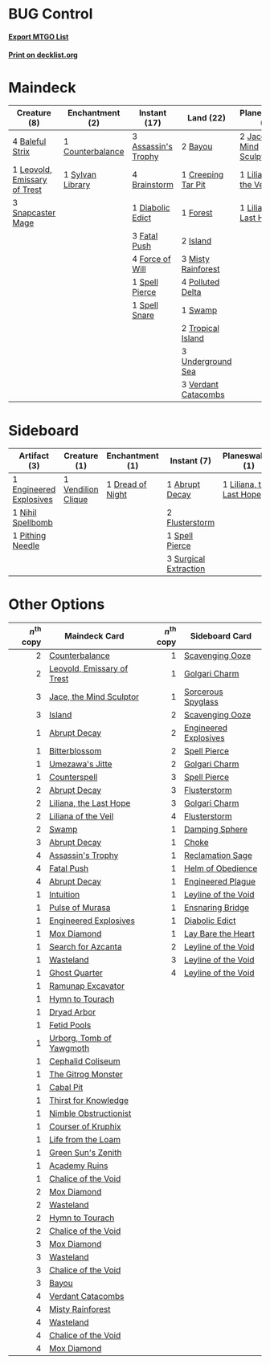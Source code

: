 # BUG Control

#### [Export MTGO List](../collection/BUG%20Control/BUG%20Control.txt)
#### [Print on decklist.org](http://decklist.org/?deckmain=3%09Assassin's%20Trophy%0A4%09Baleful%20Strix%0A2%09Bayou%0A4%09Brainstorm%0A1%09Counterbalance%0A1%09Creeping%20Tar%20Pit%0A1%09Diabolic%20Edict%0A3%09Fatal%20Push%0A4%09Force%20of%20Will%0A1%09Forest%0A2%09Island%0A2%09Jace,%20the%20Mind%20Sculptor%0A1%09Leovold,%20Emissary%20of%20Trest%0A1%09Liliana%20of%20the%20Veil%0A1%09Liliana,%20the%20Last%20Hope%0A3%09Misty%20Rainforest%0A4%09Polluted%20Delta%0A4%09Ponder%0A3%09Snapcaster%20Mage%0A1%09Spell%20Pierce%0A1%09Spell%20Snare%0A1%09Swamp%0A1%09Sylvan%20Library%0A2%09Thoughtseize%0A1%09Toxic%20Deluge%0A2%09Tropical%20Island%0A3%09Underground%20Sea%0A3%09Verdant%20Catacombs&deckside=1%09Abrupt%20Decay%0A1%09Dread%20of%20Night%0A1%09Engineered%20Explosives%0A2%09Flusterstorm%0A1%09Hymn%20to%20Tourach%0A1%09Liliana,%20the%20Last%20Hope%0A1%09Marsh%20Casualties%0A1%09Nihil%20Spellbomb%0A1%09Pithing%20Needle%0A1%09Spell%20Pierce%0A3%09Surgical%20Extraction%0A1%09Vendilion%20Clique)
# Maindeck

|                                             Creature (8)                                              |                                      Enchantment (2)                                      |                                         Instant (17)                                         |                                          Land (22)                                           |                                          Planeswalker (4)                                          |                                       Sorcery (7)                                       |
|-------------------------------------------------------------------------------------------------------|-------------------------------------------------------------------------------------------|----------------------------------------------------------------------------------------------|----------------------------------------------------------------------------------------------|----------------------------------------------------------------------------------------------------|-----------------------------------------------------------------------------------------|
|4 [Baleful Strix](http://gatherer.wizards.com/Pages/Card/Details.aspx?multiverseid=423507)             |1 [Counterbalance](http://gatherer.wizards.com/Pages/Card/Details.aspx?multiverseid=429868)|3 [Assassin's Trophy](http://gatherer.wizards.com/Pages/Card/Details.aspx?multiverseid=452902)|2 [Bayou](http://gatherer.wizards.com/Pages/Card/Details.aspx?multiverseid=382860)            |2 [Jace, the Mind Sculptor](http://gatherer.wizards.com/Pages/Card/Details.aspx?multiverseid=382979)|4 [Ponder](http://gatherer.wizards.com/Pages/Card/Details.aspx?multiverseid=451051)      |
|1 [Leovold, Emissary of Trest](http://gatherer.wizards.com/Pages/Card/Details.aspx?multiverseid=416834)|1 [Sylvan Library](http://gatherer.wizards.com/Pages/Card/Details.aspx?multiverseid=383120)|4 [Brainstorm](http://gatherer.wizards.com/Pages/Card/Details.aspx?multiverseid=382871)       |1 [Creeping Tar Pit](http://gatherer.wizards.com/Pages/Card/Details.aspx?multiverseid=177520) |1 [Liliana of the Veil](http://gatherer.wizards.com/Pages/Card/Details.aspx?multiverseid=425901)    |2 [Thoughtseize](http://gatherer.wizards.com/Pages/Card/Details.aspx?multiverseid=438676)|
|3 [Snapcaster Mage](http://gatherer.wizards.com/Pages/Card/Details.aspx?multiverseid=425875)           |                                                                                           |1 [Diabolic Edict](http://gatherer.wizards.com/Pages/Card/Details.aspx?multiverseid=442074)   |1 [Forest](http://gatherer.wizards.com/Pages/Card/Details.aspx?multiverseid=439605)           |1 [Liliana, the Last Hope](http://gatherer.wizards.com/Pages/Card/Details.aspx?multiverseid=414388) |1 [Toxic Deluge](http://gatherer.wizards.com/Pages/Card/Details.aspx?multiverseid=413650)|
|                                                                                                       |                                                                                           |3 [Fatal Push](http://gatherer.wizards.com/Pages/Card/Details.aspx?multiverseid=423724)       |2 [Island](http://gatherer.wizards.com/Pages/Card/Details.aspx?multiverseid=439602)           |                                                                                                    |                                                                                         |
|                                                                                                       |                                                                                           |4 [Force of Will](http://gatherer.wizards.com/Pages/Card/Details.aspx?multiverseid=382943)    |3 [Misty Rainforest](http://gatherer.wizards.com/Pages/Card/Details.aspx?multiverseid=426065) |                                                                                                    |                                                                                         |
|                                                                                                       |                                                                                           |1 [Spell Pierce](http://gatherer.wizards.com/Pages/Card/Details.aspx?multiverseid=425876)     |4 [Polluted Delta](http://gatherer.wizards.com/Pages/Card/Details.aspx?multiverseid=405104)   |                                                                                                    |                                                                                         |
|                                                                                                       |                                                                                           |1 [Spell Snare](http://gatherer.wizards.com/Pages/Card/Details.aspx?multiverseid=370447)      |1 [Swamp](http://gatherer.wizards.com/Pages/Card/Details.aspx?multiverseid=439603)            |                                                                                                    |                                                                                         |
|                                                                                                       |                                                                                           |                                                                                              |2 [Tropical Island](http://gatherer.wizards.com/Pages/Card/Details.aspx?multiverseid=383138)  |                                                                                                    |                                                                                         |
|                                                                                                       |                                                                                           |                                                                                              |3 [Underground Sea](http://gatherer.wizards.com/Pages/Card/Details.aspx?multiverseid=383142)  |                                                                                                    |                                                                                         |
|                                                                                                       |                                                                                           |                                                                                              |3 [Verdant Catacombs](http://gatherer.wizards.com/Pages/Card/Details.aspx?multiverseid=426074)|                                                                                                    |                                                                                         |


# Sideboard

|                                           Artifact (3)                                           |                                        Creature (1)                                         |                                     Enchantment (1)                                     |                                          Instant (7)                                           |                                         Planeswalker (1)                                          |                                         Sorcery (2)                                         |
|--------------------------------------------------------------------------------------------------|---------------------------------------------------------------------------------------------|-----------------------------------------------------------------------------------------|------------------------------------------------------------------------------------------------|---------------------------------------------------------------------------------------------------|---------------------------------------------------------------------------------------------|
|1 [Engineered Explosives](http://gatherer.wizards.com/Pages/Card/Details.aspx?multiverseid=370549)|1 [Vendilion Clique](http://gatherer.wizards.com/Pages/Card/Details.aspx?multiverseid=370390)|1 [Dread of Night](http://gatherer.wizards.com/Pages/Card/Details.aspx?multiverseid=4658)|1 [Abrupt Decay](http://gatherer.wizards.com/Pages/Card/Details.aspx?multiverseid=425971)       |1 [Liliana, the Last Hope](http://gatherer.wizards.com/Pages/Card/Details.aspx?multiverseid=414388)|1 [Hymn to Tourach](http://gatherer.wizards.com/Pages/Card/Details.aspx?multiverseid=382976) |
|1 [Nihil Spellbomb](http://gatherer.wizards.com/Pages/Card/Details.aspx?multiverseid=442215)      |                                                                                             |                                                                                         |2 [Flusterstorm](http://gatherer.wizards.com/Pages/Card/Details.aspx?multiverseid=382942)       |                                                                                                   |1 [Marsh Casualties](http://gatherer.wizards.com/Pages/Card/Details.aspx?multiverseid=401696)|
|1 [Pithing Needle](http://gatherer.wizards.com/Pages/Card/Details.aspx?multiverseid=425815)       |                                                                                             |                                                                                         |1 [Spell Pierce](http://gatherer.wizards.com/Pages/Card/Details.aspx?multiverseid=425876)       |                                                                                                   |                                                                                             |
|                                                                                                  |                                                                                             |                                                                                         |3 [Surgical Extraction](http://gatherer.wizards.com/Pages/Card/Details.aspx?multiverseid=397706)|                                                                                                   |                                                                                             |


# Other Options

|*n*<sup>th</sup> copy|                                            Maindeck Card                                            |*n*<sup>th</sup> copy|                                         Sideboard Card                                         |
|--------------------:|-----------------------------------------------------------------------------------------------------|--------------------:|------------------------------------------------------------------------------------------------|
|                    2|[Counterbalance](http://gatherer.wizards.com/Pages/Card/Details.aspx?multiverseid=429868)            |                    1|[Scavenging Ooze](http://gatherer.wizards.com/Pages/Card/Details.aspx?multiverseid=425959)      |
|                    2|[Leovold, Emissary of Trest](http://gatherer.wizards.com/Pages/Card/Details.aspx?multiverseid=416834)|                    1|[Golgari Charm](http://gatherer.wizards.com/Pages/Card/Details.aspx?multiverseid=430396)        |
|                    3|[Jace, the Mind Sculptor](http://gatherer.wizards.com/Pages/Card/Details.aspx?multiverseid=382979)   |                    1|[Sorcerous Spyglass](http://gatherer.wizards.com/Pages/Card/Details.aspx?multiverseid=435407)   |
|                    3|[Island](http://gatherer.wizards.com/Pages/Card/Details.aspx?multiverseid=439602)                    |                    2|[Scavenging Ooze](http://gatherer.wizards.com/Pages/Card/Details.aspx?multiverseid=425959)      |
|                    1|[Abrupt Decay](http://gatherer.wizards.com/Pages/Card/Details.aspx?multiverseid=425971)              |                    2|[Engineered Explosives](http://gatherer.wizards.com/Pages/Card/Details.aspx?multiverseid=370549)|
|                    1|[Bitterblossom](http://gatherer.wizards.com/Pages/Card/Details.aspx?multiverseid=397701)             |                    2|[Spell Pierce](http://gatherer.wizards.com/Pages/Card/Details.aspx?multiverseid=425876)         |
|                    1|[Umezawa's Jitte](http://gatherer.wizards.com/Pages/Card/Details.aspx?multiverseid=416756)           |                    2|[Golgari Charm](http://gatherer.wizards.com/Pages/Card/Details.aspx?multiverseid=430396)        |
|                    1|[Counterspell](http://gatherer.wizards.com/Pages/Card/Details.aspx?multiverseid=382897)              |                    3|[Spell Pierce](http://gatherer.wizards.com/Pages/Card/Details.aspx?multiverseid=425876)         |
|                    2|[Abrupt Decay](http://gatherer.wizards.com/Pages/Card/Details.aspx?multiverseid=425971)              |                    3|[Flusterstorm](http://gatherer.wizards.com/Pages/Card/Details.aspx?multiverseid=382942)         |
|                    2|[Liliana, the Last Hope](http://gatherer.wizards.com/Pages/Card/Details.aspx?multiverseid=414388)    |                    3|[Golgari Charm](http://gatherer.wizards.com/Pages/Card/Details.aspx?multiverseid=430396)        |
|                    2|[Liliana of the Veil](http://gatherer.wizards.com/Pages/Card/Details.aspx?multiverseid=425901)       |                    4|[Flusterstorm](http://gatherer.wizards.com/Pages/Card/Details.aspx?multiverseid=382942)         |
|                    2|[Swamp](http://gatherer.wizards.com/Pages/Card/Details.aspx?multiverseid=439603)                     |                    1|[Damping Sphere](http://gatherer.wizards.com/Pages/Card/Details.aspx?multiverseid=443101)       |
|                    3|[Abrupt Decay](http://gatherer.wizards.com/Pages/Card/Details.aspx?multiverseid=425971)              |                    1|[Choke](http://gatherer.wizards.com/Pages/Card/Details.aspx?multiverseid=430685)                |
|                    4|[Assassin's Trophy](http://gatherer.wizards.com/Pages/Card/Details.aspx?multiverseid=452902)         |                    1|[Reclamation Sage](http://gatherer.wizards.com/Pages/Card/Details.aspx?multiverseid=430359)     |
|                    4|[Fatal Push](http://gatherer.wizards.com/Pages/Card/Details.aspx?multiverseid=423724)                |                    1|[Helm of Obedience](http://gatherer.wizards.com/Pages/Card/Details.aspx?multiverseid=184550)    |
|                    4|[Abrupt Decay](http://gatherer.wizards.com/Pages/Card/Details.aspx?multiverseid=425971)              |                    1|[Engineered Plague](http://gatherer.wizards.com/Pages/Card/Details.aspx?multiverseid=12944)     |
|                    1|[Intuition](http://gatherer.wizards.com/Pages/Card/Details.aspx?multiverseid=397633)                 |                    1|[Leyline of the Void](http://gatherer.wizards.com/Pages/Card/Details.aspx?multiverseid=205013)  |
|                    1|[Pulse of Murasa](http://gatherer.wizards.com/Pages/Card/Details.aspx?multiverseid=407651)           |                    1|[Ensnaring Bridge](http://gatherer.wizards.com/Pages/Card/Details.aspx?multiverseid=442213)     |
|                    1|[Engineered Explosives](http://gatherer.wizards.com/Pages/Card/Details.aspx?multiverseid=370549)     |                    1|[Diabolic Edict](http://gatherer.wizards.com/Pages/Card/Details.aspx?multiverseid=442074)       |
|                    1|[Mox Diamond](http://gatherer.wizards.com/Pages/Card/Details.aspx?multiverseid=212634)               |                    1|[Lay Bare the Heart](http://gatherer.wizards.com/Pages/Card/Details.aspx?multiverseid=426798)   |
|                    1|[Search for Azcanta](http://gatherer.wizards.com/Pages/Card/Details.aspx?multiverseid=435226)        |                    2|[Leyline of the Void](http://gatherer.wizards.com/Pages/Card/Details.aspx?multiverseid=205013)  |
|                    1|[Wasteland](http://gatherer.wizards.com/Pages/Card/Details.aspx?multiverseid=413790)                 |                    3|[Leyline of the Void](http://gatherer.wizards.com/Pages/Card/Details.aspx?multiverseid=205013)  |
|                    1|[Ghost Quarter](http://gatherer.wizards.com/Pages/Card/Details.aspx?multiverseid=430470)             |                    4|[Leyline of the Void](http://gatherer.wizards.com/Pages/Card/Details.aspx?multiverseid=205013)  |
|                    1|[Ramunap Excavator](http://gatherer.wizards.com/Pages/Card/Details.aspx?multiverseid=430818)         |                     |                                                                                                |
|                    1|[Hymn to Tourach](http://gatherer.wizards.com/Pages/Card/Details.aspx?multiverseid=382976)           |                     |                                                                                                |
|                    1|[Dryad Arbor](http://gatherer.wizards.com/Pages/Card/Details.aspx?multiverseid=282542)               |                     |                                                                                                |
|                    1|[Fetid Pools](http://gatherer.wizards.com/Pages/Card/Details.aspx?multiverseid=426945)               |                     |                                                                                                |
|                    1|[Urborg, Tomb of Yawgmoth](http://gatherer.wizards.com/Pages/Card/Details.aspx?multiverseid=287330)  |                     |                                                                                                |
|                    1|[Cephalid Coliseum](http://gatherer.wizards.com/Pages/Card/Details.aspx?multiverseid=288995)         |                     |                                                                                                |
|                    1|[The Gitrog Monster](http://gatherer.wizards.com/Pages/Card/Details.aspx?multiverseid=410010)        |                     |                                                                                                |
|                    1|[Cabal Pit](http://gatherer.wizards.com/Pages/Card/Details.aspx?multiverseid=29904)                  |                     |                                                                                                |
|                    1|[Thirst for Knowledge](http://gatherer.wizards.com/Pages/Card/Details.aspx?multiverseid=205311)      |                     |                                                                                                |
|                    1|[Nimble Obstructionist](http://gatherer.wizards.com/Pages/Card/Details.aspx?multiverseid=430729)     |                     |                                                                                                |
|                    1|[Courser of Kruphix](http://gatherer.wizards.com/Pages/Card/Details.aspx?multiverseid=442153)        |                     |                                                                                                |
|                    1|[Life from the Loam](http://gatherer.wizards.com/Pages/Card/Details.aspx?multiverseid=370398)        |                     |                                                                                                |
|                    1|[Green Sun's Zenith](http://gatherer.wizards.com/Pages/Card/Details.aspx?multiverseid=413711)        |                     |                                                                                                |
|                    1|[Academy Ruins](http://gatherer.wizards.com/Pages/Card/Details.aspx?multiverseid=370424)             |                     |                                                                                                |
|                    1|[Chalice of the Void](http://gatherer.wizards.com/Pages/Card/Details.aspx?multiverseid=370411)       |                     |                                                                                                |
|                    2|[Mox Diamond](http://gatherer.wizards.com/Pages/Card/Details.aspx?multiverseid=212634)               |                     |                                                                                                |
|                    2|[Wasteland](http://gatherer.wizards.com/Pages/Card/Details.aspx?multiverseid=413790)                 |                     |                                                                                                |
|                    2|[Hymn to Tourach](http://gatherer.wizards.com/Pages/Card/Details.aspx?multiverseid=382976)           |                     |                                                                                                |
|                    2|[Chalice of the Void](http://gatherer.wizards.com/Pages/Card/Details.aspx?multiverseid=370411)       |                     |                                                                                                |
|                    3|[Mox Diamond](http://gatherer.wizards.com/Pages/Card/Details.aspx?multiverseid=212634)               |                     |                                                                                                |
|                    3|[Wasteland](http://gatherer.wizards.com/Pages/Card/Details.aspx?multiverseid=413790)                 |                     |                                                                                                |
|                    3|[Chalice of the Void](http://gatherer.wizards.com/Pages/Card/Details.aspx?multiverseid=370411)       |                     |                                                                                                |
|                    3|[Bayou](http://gatherer.wizards.com/Pages/Card/Details.aspx?multiverseid=382860)                     |                     |                                                                                                |
|                    4|[Verdant Catacombs](http://gatherer.wizards.com/Pages/Card/Details.aspx?multiverseid=426074)         |                     |                                                                                                |
|                    4|[Misty Rainforest](http://gatherer.wizards.com/Pages/Card/Details.aspx?multiverseid=426065)          |                     |                                                                                                |
|                    4|[Wasteland](http://gatherer.wizards.com/Pages/Card/Details.aspx?multiverseid=413790)                 |                     |                                                                                                |
|                    4|[Chalice of the Void](http://gatherer.wizards.com/Pages/Card/Details.aspx?multiverseid=370411)       |                     |                                                                                                |
|                    4|[Mox Diamond](http://gatherer.wizards.com/Pages/Card/Details.aspx?multiverseid=212634)               |                     |                                                                                                |

